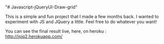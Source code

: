 "# Javascript-jQueryUI-Draw-grid" 

This is a simple and fun project that I made a few months back. 
I wanted to experiment with JS and JQuery a little. Feel free to do whatever you want!

You can see the final result live, here, on heroku : http://jsjq2.herokuapp.com/
